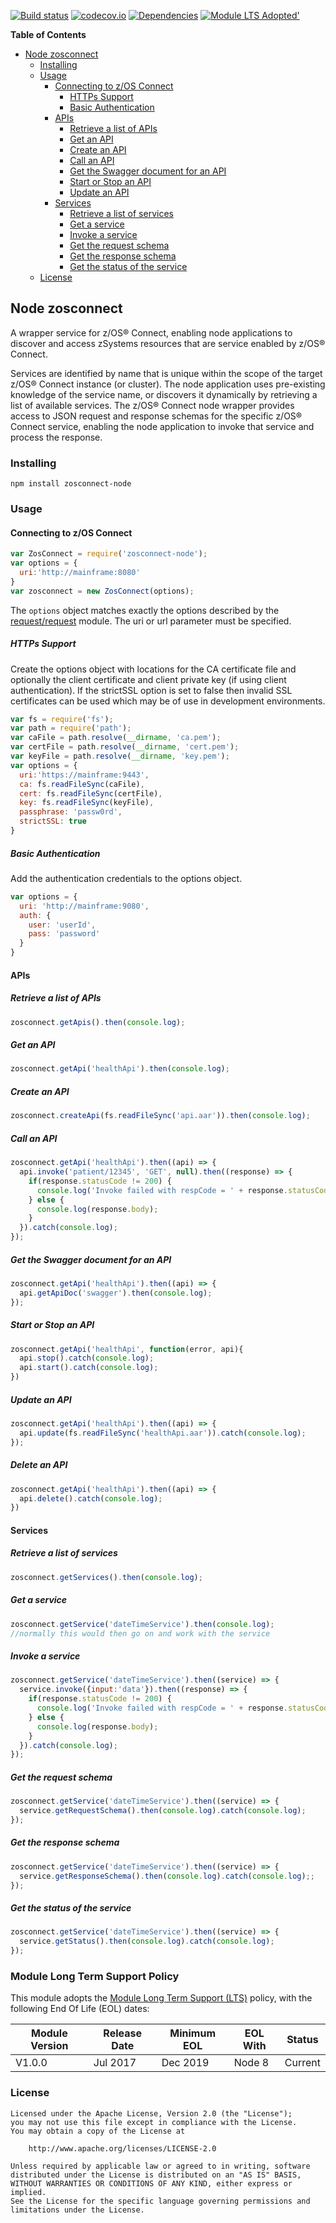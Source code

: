 [![Build status](https://travis-ci.org/zosconnect/zosconnect-node.svg?branch=master)](https://travis-ci.org/zosconnect/zosconnect-node)
[![codecov.io](https://codecov.io/github/zosconnect/zosconnect-node/coverage.svg?branch=master)](http://codecov.io/github/zosconnect/zosconnect-node?branch=master)
[![Dependencies](https://david-dm.org/zosconnect/zosconnect-node.svg)](https://david-dm.org/zosconnect/zosconnect-node)
[![Module LTS Adopted'](https://img.shields.io/badge/Module%20LTS-Adopted-brightgreen.svg?style=flat)](http://github.com/CloudNativeJS/ModuleLTS)

<!-- START doctoc generated TOC please keep comment here to allow auto update -->
<!-- DON'T EDIT THIS SECTION, INSTEAD RE-RUN doctoc TO UPDATE -->
**Table of Contents**

- [Node zosconnect](#node-zosconnect)
  - [Installing](#installing)
  - [Usage](#usage)
    - [Connecting to z/OS Connect](#connecting-to-zos-connect)
      - [HTTPs Support](#https-support)
      - [Basic Authentication](#basic-authentication)
    - [APIs](#apis)
      - [Retrieve a list of APIs](#retrieve-a-list-of-apis)
      - [Get an API](#get-an-api)
      - [Create an API](#create-an-api)
      - [Call an API](#call-an-api)
      - [Get the Swagger document for an API](#get-the-swagger-document-for-an-api)
      - [Start or Stop an API](#start-or-stop-an-api)
      - [Update an API](#update-an-api)
    - [Services](#services)
      - [Retrieve a list of services](#retrieve-a-list-of-services)
      - [Get a service](#get-a-service)
      - [Invoke a service](#invoke-a-service)
      - [Get the request schema](#get-the-request-schema)
      - [Get the response schema](#get-the-response-schema)
      - [Get the status of the service](#get-the-status-of-the-service)
  - [License](#license)

<!-- END doctoc generated TOC please keep comment here to allow auto update -->

## Node zosconnect

A wrapper service for z/OS&reg; Connect, enabling node applications to discover and access zSystems resources
that are service enabled by z/OS&reg; Connect.

Services are identified by name that is unique within the scope of the target z/OS&reg; Connect instance
(or cluster). The node application uses pre-existing knowledge of the service name, or discovers it
dynamically by retrieving a list of available services. The z/OS&reg; Connect node wrapper provides access
to JSON request and response schemas for the specific z/OS&reg; Connect service, enabling the node
application to invoke that service and process the response.

### Installing

```
npm install zosconnect-node
```

### Usage

#### Connecting to z/OS Connect

```js
var ZosConnect = require('zosconnect-node');
var options = {
  uri:'http://mainframe:8080'
}
var zosconnect = new ZosConnect(options);
```
The `options` object matches exactly the options described by the [request/request](https://github.com/request/request) module. The uri or url parameter must be specified.

##### HTTPs Support
Create the options object with locations for the CA certificate file and optionally the client certificate and client private key (if using client authentication). If the strictSSL option is set to false then invalid SSL certificates can be used which may be of use in development environments.
```js
var fs = require('fs');
var path = require('path');
var caFile = path.resolve(__dirname, 'ca.pem');
var certFile = path.resolve(__dirname, 'cert.pem');
var keyFile = path.resolve(__dirname, 'key.pem');
var options = {
  uri:'https://mainframe:9443',
  ca: fs.readFileSync(caFile),
  cert: fs.readFileSync(certFile),
  key: fs.readFileSync(keyFile),
  passphrase: 'passw0rd',
  strictSSL: true
}
```

##### Basic Authentication
Add the authentication credentials to the options object.
```js
var options = {
  uri: 'http://mainframe:9080',
  auth: {
    user: 'userId',
    pass: 'password'
  }
}
```

#### APIs

##### Retrieve a list of APIs

```js
zosconnect.getApis().then(console.log);
```

##### Get an API

```js
zosconnect.getApi('healthApi').then(console.log);
```

##### Create an API

```js
zosconnect.createApi(fs.readFileSync('api.aar')).then(console.log);
```

##### Call an API

```js
zosconnect.getApi('healthApi').then((api) => {
  api.invoke('patient/12345', 'GET', null).then((response) => {
    if(response.statusCode != 200) {
      console.log('Invoke failed with respCode = ' + response.statusCode);
    } else {
      console.log(response.body);
    }
  }).catch(console.log);
});
```

##### Get the Swagger document for an API

```js
zosconnect.getApi('healthApi').then((api) => {
  api.getApiDoc('swagger').then(console.log);
});
```

##### Start or Stop an API

```js
zosconnect.getApi('healthApi', function(error, api){
  api.stop().catch(console.log);
  api.start().catch(console.log);
})
```

##### Update an API

```js
zosconnect.getApi('healthApi').then((api) => {
  api.update(fs.readFileSync('healthApi.aar')).catch(console.log);
});
```

##### Delete an API

```js
zosconnect.getApi('healthApi').then((api) => {
  api.delete().catch(console.log);
})
```

#### Services

##### Retrieve a list of services

```js
zosconnect.getServices().then(console.log);
```

##### Get a service

```js
zosconnect.getService('dateTimeService').then(console.log);
//normally this would then go on and work with the service
```

##### Invoke a service

```js
zosconnect.getService('dateTimeService').then((service) => {
  service.invoke({input:'data'}).then((response) => {
    if(response.statusCode != 200) {
      console.log('Invoke failed with respCode = ' + response.statusCode);
    } else {
      console.log(response.body);
    }
  }).catch(console.log);
});
```

##### Get the request schema

```js
zosconnect.getService('dateTimeService').then((service) => {
  service.getRequestSchema().then(console.log).catch(console.log);
});
```

##### Get the response schema

```js
zosconnect.getService('dateTimeService').then((service) => {
  service.getResponseSchema().then(console.log).catch(console.log);;
});
```

##### Get the status of the service

```js
zosconnect.getService('dateTimeService').then((service) => {
  service.getStatus().then(console.log).catch(console.log);
});
```

### Module Long Term Support Policy
  This module adopts the [Module Long Term Support (LTS)](http://github.com/CloudNativeJS/ModuleLTS) policy, with the following End Of Life (EOL) dates:

  | Module Version   | Release Date | Minimum EOL | EOL With     | Status  |
  |------------------|--------------|-------------|--------------|---------|
  | V1.0.0	        | Jul 2017     | Dec 2019    | Node 8       | Current |
  

### License
```
Licensed under the Apache License, Version 2.0 (the "License");
you may not use this file except in compliance with the License.
You may obtain a copy of the License at

    http://www.apache.org/licenses/LICENSE-2.0

Unless required by applicable law or agreed to in writing, software
distributed under the License is distributed on an "AS IS" BASIS,
WITHOUT WARRANTIES OR CONDITIONS OF ANY KIND, either express or implied.
See the License for the specific language governing permissions and
limitations under the License.
```
